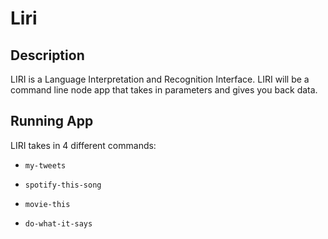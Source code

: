 # Liri

## Description

LIRI is a Language Interpretation and Recognition Interface. LIRI will be a command line node app that takes in parameters and gives you back data.

## Running App

LIRI takes in 4 different commands:
* `my-tweets`

* `spotify-this-song`

* `movie-this`

* `do-what-it-says`